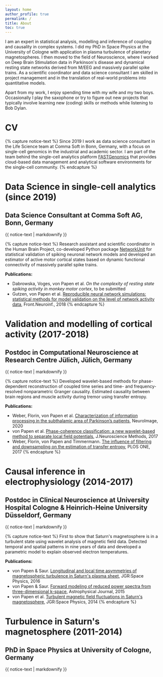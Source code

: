 ```yaml
---
layout: home
author_profile: true
permalink: /
title: About
toc: true
---
```


I am an expert in statistical analysis, modelling and inference of coupling and causality in complex systems. I did my PhD in Space Physics at the University of Cologne with application in plasma turbulence of planetary magnetospheres. I then moved to the field of Neuroscience, where I worked on Deep Brain Stimulation data in Parkinson's disease and dynamical resting state networks derived from M/EEG and massively parallel spike trains. As a scientific coordinator and data science consultant I am skilled in project management and in the translation of real-world problems into quantitative models.

Apart from my work, I enjoy spending time with my wife and my two boys. Occasionally I play the saxophone or try to figure out new projects that typically involve learning new (coding) skills or methods while listening to Bob Dylan. 

# CV
<!-- COMMA -->
{% capture notice-text %}
Since 2019 I work as data science consultant in the Life Science team at Comma Soft in Bonn, Germany, with a focus on single-cell genomics in the industrial and academic sector. I am part of the team behind the single-cell analytics platform [FASTGenomics](https://www.fastgenomics.org) that provides cloud-based data management and analytical software environments for the single-cell community.
{% endcapture %}


<div class="notice--info">
  <h1>Data Science in single-cell analytics (since 2019)</h1>
  <h2>Data Science Consultant at Comma Soft AG, Bonn, Germany</h2>
  {{ notice-text | markdownify }}
</div>

<!-- JÜLICH -->
{% capture notice-text %}
Research assistant and scientific coordinator in the Human Brain Project, co-developed Python package [NetworkUnit](https://github.com/INM-6/NetworkUnit) for statistical validation of spiking neuronal network models and developed an estimator of active motor cortical states based on dynamic functional connectivity of massively parallel spike trains.

**Publications:**

- Dabrowska, Voges, von Papen et al. *On the complexity of resting state spiking activity in monkey motor cortex*, to be submitted
- Gutzen, von Papen et al. [Reproducible neural network simulations: statistical methods for model validation on the level of network activity data](https://www.frontiersin.org/articles/10.3389/fninf.2018.00090/full), Front.Neuroinf., 2018
  {% endcapture %}

<div class="notice--success">
  <h1>Validation and modelling of cortical activity (2017-2018)</h1>
  <h2>Postdoc in Computational Neuroscience at Research Centre Jülich, Jülich, Germany</h2>
  {{ notice-text | markdownify }}
</div>

<!-- CLINIC -->
{% capture notice-text %}
Developed wavelet-based methods for phase-dependent reconstruction of coupled time series and time- and frequency-resolved nonparametric Granger causality. Estimated causality between brain regions and muscle activity during tremor using transfer entropy.

**Publications:**
- Weber, Florin, von Papen et al. [Characterization of information processing in the subthalamic area of Parkinson’s patients](https://www.sciencedirect.com/science/article/pii/S1053811920300057), NeuroImage, 2020
- von Papen et al. [Phase-coherence classification: a new wavelet-based method to separate local field potentials](https://www.sciencedirect.com/science/article/pii/S0165027017303035), J.Neuroscience Methods, 2017
- Weber, Florin, von Papen and Timmermann. [The influence of filtering and downsampling on the estimation of transfer entropy](https://journals.plos.org/plosone/article?id=10.1371/journal.pone.0188210), PLOS ONE, 2017
  {% endcapture %}

<div class="notice--info">
  <h1>Causal inference in electrophysiology (2014-2017)</h1>
  <h2>Postdoc in Clinical Neuroscience at University Hospital Cologne & Heinrich-Heine University Düsseldorf, Germany</h2>
  {{ notice-text | markdownify }}
</div>

<!-- TURBULENCE -->
{% capture notice-text %}
First to show that Saturn's magnetosphere is in a turbulent state using wavelet analysis of magnetic field data. Detected temporal and spatial patterns in nine years of data and developed a parametric model to explain observed electron temperatures.

**Publications:**
- von Papen & Saur. [Longitudinal and local time asymmetries of magnetospheric turbulence in Saturn's plasma sheet](https://agupubs.onlinelibrary.wiley.com/doi/full/10.1002/2016JA022427), JGR:Space Physics, 2016
- von Papen & Saur. [Forward modeling of reduced power spectra from three-dimensional k-space](https://iopscience.iop.org/article/10.1088/0004-637X/806/1/116), Astrophysical Journal, 2015
- von Papen et al. [Turbulent magnetic field fluctuations in Saturn's magnetosphere](https://agupubs.onlinelibrary.wiley.com/doi/10.1002/2013JA019542), JGR:Space Physics, 2014
  {% endcapture %}

<div class="notice--success">
  <h1>Turbulence in Saturn's magnetosphere (2011-2014)</h1>
  <h2>PhD in Space Physics at University of Cologne, Germany</h2>
  {{ notice-text | markdownify }}
</div>
